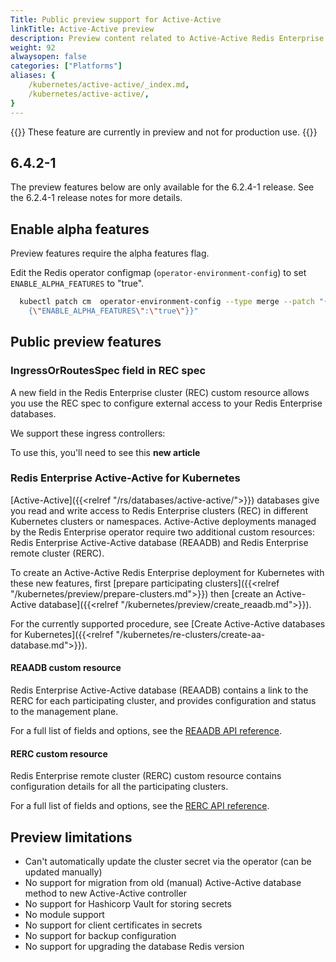 ```yaml
---
Title: Public preview support for Active-Active
linkTitle: Active-Active preview
description: Preview content related to Active-Active Redis Enterprise for Kubernetes. 
weight: 92
alwaysopen: false
categories: ["Platforms"]
aliases: {
    /kubernetes/active-active/_index.md,
    /kubernetes/active-active/,
}
---
```

{{<note>}} These feature are currently in preview and not for production use.  {{</note>}}

## 6.4.2-1

The preview features below are only available for the 6.2.4-1 release. See the 6.2.4-1 release notes for more details. 

## Enable alpha features

Preview features require the alpha features flag. 

Edit the Redis operator configmap (`operator-environment-config`) to set `ENABLE_ALPHA_FEATURES` to "true".

```sh
  kubectl patch cm  operator-environment-config --type merge --patch "{\"data\": \
    {\"ENABLE_ALPHA_FEATURES\":\"true\"}}"
```

## Public preview features


### IngressOrRoutesSpec field in REC spec

A new field in the Redis Enterprise cluster (REC) custom resource allows you use the REC spec to configure external access to your Redis Enterprise databases.

We support these ingress controllers: 

To use this, you'll need to see this **new article**

### Redis Enterprise Active-Active for Kubernetes

[Active-Active]({{<relref "/rs/databases/active-active/">}}) databases give you read and write access to Redis Enterprise clusters (REC) in different Kubernetes clusters or namespaces. Active-Active deployments managed by the Redis Enterprise operator require two additional custom resources: Redis Enterprise Active-Active database (REAADB) and Redis Enterprise remote cluster (RERC).

To create an Active-Active Redis Enterprise deployment for Kubernetes with these new features, first [prepare participating clusters]({{<relref "/kubernetes/preview/prepare-clusters.md">}}) then [create an Active-Active database]({{<relref "/kubernetes/preview/create_reaadb.md">}}).

For the currently supported procedure, see [Create Active-Active databases for Kubernetes]({{<relref "/kubernetes/re-clusters/create-aa-database.md">}}).

#### REAADB custom resource

Redis Enterprise Active-Active database (REAADB) contains a link to the RERC for each participating cluster, and provides configuration and status to the management plane.

For a full list of fields and options, see the [REAADB API reference](https://github.com/RedisLabs/redis-enterprise-k8s-docs/blob/master/redis_enterprise_active_active_database_api.md).

#### RERC custom resource

Redis Enterprise remote cluster (RERC) custom resource contains configuration details for all the participating clusters.

For a full list of fields and options, see the [RERC API reference](https://github.com/RedisLabs/redis-enterprise-k8s-docs/blob/master/redis_enterprise_remote_cluster_api.md).

## Preview limitations

* Can't automatically update the cluster secret via the operator (can be updated manually)
* No support for migration from old (manual) Active-Active database method to new Active-Active controller
* No support for Hashicorp Vault for storing secrets
* No module support
* No support for client certificates in secrets
* No support for backup configuration
* No support for upgrading the database Redis version
